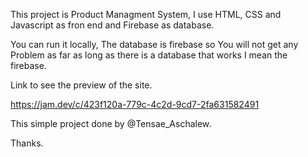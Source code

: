 This project is Product Managment System, I use HTML, CSS and Javascript as fron end and Firebase as database.

You can run it locally, The database is firebase so You will not get any Problem as far as long as there is a database that works I mean the firebase.

Link to see the preview of the site.

https://jam.dev/c/423f120a-779c-4c2d-9cd7-2fa631582491

This simple project done by @Tensae_Aschalew.

Thanks.